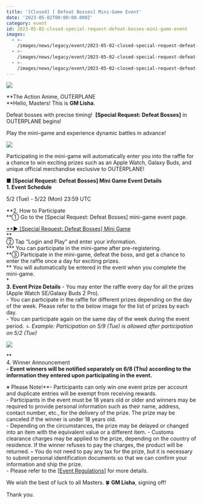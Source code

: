 ```yaml
---
title: '[Closed] [ Defeat Bosses] Mini-Game Event'
date: '2023-05-02T00:00:00.000Z'
category: event
id: 2023-05-02-closed-special-request-defeat-bosses-mini-game-event
images:
  - >-
    /images/news/legacy/event/2023-05-02-closed-special-request-defeat-bosses-mini-game-event/5fa050bdadba4537903c7bf3faabe77e.webp
  - >-
    /images/news/legacy/event/2023-05-02-closed-special-request-defeat-bosses-mini-game-event/a4b0c9d2bcb7458b8c485405b6d29e4e.webp
  - >-
    /images/news/legacy/event/2023-05-02-closed-special-request-defeat-bosses-mini-game-event/483dfafc266d4b96ad84f92d129bdf68.webp
---
```


![](/images/news/legacy/event/2023-05-02-closed-special-request-defeat-bosses-mini-game-event/5fa050bdadba4537903c7bf3faabe77e.webp)

**The Action Anime, OUTERPLANE  
**Hello, Masters! This is **GM Lisha**.  
  
Defeat bosses with precise timing!  **\[Special Request: Defeat Bosses\]** in OUTERPLANE begins!

Play the mini-game and experience dynamic battles in advance!

![](/images/news/legacy/event/2023-05-02-closed-special-request-defeat-bosses-mini-game-event/a4b0c9d2bcb7458b8c485405b6d29e4e.webp)

Participating in the mini-game will automatically enter you into the raffle for a chance to win exciting prizes such as an Apple Watch, Galaxy Buds, and unique official merchandise exclusive to OUTERPLANE!  
  
**■ \[Special Request: Defeat Bosses\] Mini Game Event Details**   
**1\. Event Schedule**

5/2 (Tue) - 5/22 (Mon) 23:59 UTC  
  
**2\. How to Participate  
**① Go to the \[Special Request: Defeat Bosses\] mini-game event page.  
  
[**▶ \[Special Request: Defeat Bosses\] Mini Game  
**](https://outerplane.game.onstove.com/event/minigame)   
② Tap “Login and Play” and enter your information.  
**\* You can participate in the mini-game after pre-registering.  
**③ Participate in the mini-game, defeat the boss, and get a chance to enter the raffle once a day for exciting prizes.  
*\* You will automatically be entered in the event when you complete the mini-game.  
*  
**3\. Event Prize Details** \- You may enter the raffle every day for all the prizes (Apple Watch SE/Galaxy Buds 2 Pro).  
\- You can participate in the raffle for different prizes depending on the day of the week. Please refer to the below image for the list of prizes by each day.  
\- You can participate again on the same day of the week during the event period. *ㄴ Example: Participation on 5/9 (Tue) is allowed after participation on 5/2 (Tue)*

![](/images/news/legacy/event/2023-05-02-closed-special-request-defeat-bosses-mini-game-event/483dfafc266d4b96ad84f92d129bdf68.webp)

**  
4\. Winner Announcement  
**\- Event winners will be notified separately on **6/8 (Thu)** according to the information they entered upon participating in the event.**  
  
※ Please Note!**\- Participants can only win one event prize per account and duplicate entries will be exempt from receiving rewards.  
\- Participants in the event must be 18 years old or older and winners may be required to provide personal information such as their name, address, contact number, etc., for the delivery of the prize. The prize may be canceled if the winner is under 18 years old.  
\- Depending on the circumstances, the prize may be delayed or changed into an item with the equivalent value or a different item. - Customs clearance charges may be applied to the prize, depending on the country of residence. If the winner refuses to pay the charges, the product will be returned. **\-** You do not need to pay any tax for the prize, but it is necessary to submit personal identification documents so that we can confirm your information and ship the prize.  
\- Please refer to the \[[Event Regulations](https://www.smilegatemegaport.com/terms/index?gameType=MOBILE&termsType=8&langCode=en)\] for more details.  
  
We wish the best of luck to all Masters. 🍀 **GM Lisha**, signing off!  
  
Thank you.
